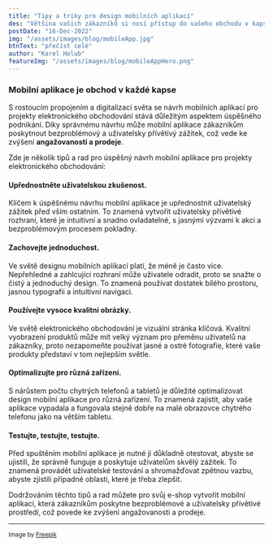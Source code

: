 ```yaml
---
title: "Tipy a triky pro design mobilních aplikací"
des: "Většina vašich zákazníků si nosí přístup do vašeho obchodu v kapse. Vytvořte pro ně kvalitní mobilní aplikaci, která jim pomůže nakupovat."
postDate: "16-Dec-2022"
img: "/assets/images/blog/mobileApp.jpg"
btnText: "přečíst celé"
author: "Karel Holub"
featureImg: "/assets/images/blog/mobileAppHero.png"
---
```


### Mobilní aplikace je obchod v každé kapse

S rostoucím propojením a digitalizací světa se návrh mobilních aplikací pro projekty elektronického obchodování stává důležitým aspektem úspěšného podnikání. Díky správnému návrhu může mobilní aplikace zákazníkům poskytnout bezproblémový a uživatelsky přívětivý zážitek, což vede ke zvýšení **angažovanosti a prodeje**.

Zde je několik tipů a rad pro úspěšný návrh mobilní aplikace pro projekty elektronického obchodování:

#### Upřednostněte uživatelskou zkušenost. 
Klíčem k úspěšnému návrhu mobilní aplikace je upřednostnit uživatelský zážitek před vším ostatním. To znamená vytvořit uživatelsky přívětivé rozhraní, které je intuitivní a snadno ovladatelné, s jasnými výzvami k akci a bezproblémovým procesem pokladny.

#### Zachovejte jednoduchost. 
Ve světě designu mobilních aplikací platí, že méně je často více. Nepřehledné a zahlcující rozhraní může uživatele odradit, proto se snažte o čistý a jednoduchý design. To znamená používat dostatek bílého prostoru, jasnou typografii a intuitivní navigaci.

#### Používejte vysoce kvalitní obrázky. 
Ve světě elektronického obchodování je vizuální stránka klíčová. Kvalitní vyobrazení produktů může mít velký význam pro přeměnu uživatelů na zákazníky, proto nezapomeňte používat jasné a ostré fotografie, které vaše produkty představí v tom nejlepším světle.

#### Optimalizujte pro různá zařízení. 
S nárůstem počtu chytrých telefonů a tabletů je důležité optimalizovat design mobilní aplikace pro různá zařízení. To znamená zajistit, aby vaše aplikace vypadala a fungovala stejně dobře na malé obrazovce chytrého telefonu jako na větším tabletu.

#### Testujte, testujte, testujte. 
Před spuštěním mobilní aplikace je nutné ji důkladně otestovat, abyste se ujistili, že správně funguje a poskytuje uživatelům skvělý zážitek. To znamená provádět uživatelské testování a shromažďovat zpětnou vazbu, abyste zjistili případné oblasti, které je třeba zlepšit.

Dodržováním těchto tipů a rad můžete pro svůj e-shop vytvořit mobilní aplikaci, která zákazníkům poskytne bezproblémové a uživatelsky přívětivé prostředí, což povede ke zvýšení angažovanosti a prodeje.


----

<sub>Image by <a href="https://www.freepik.com/free-vector/workout-tracker-app-interface_9892040.htm#query=mobile%20application&position=0&from_view=search&track=sph">Freepik</a></sub>